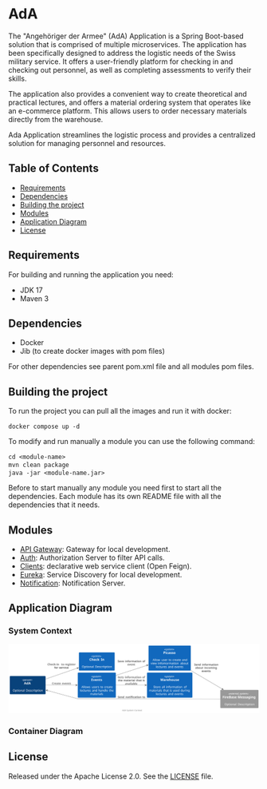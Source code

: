 # AdA

The "Angehöriger der Armee" (AdA) Application is a Spring Boot-based solution that is comprised of multiple microservices. 
The application has been specifically designed to address the logistic needs of the Swiss military service. 
It offers a user-friendly platform for checking in and checking out personnel, as well as completing assessments 
to verify their skills. 

The application also provides a convenient way to create theoretical and practical lectures, and offers a material 
ordering system that operates like an e-commerce platform. This allows users to order necessary materials directly 
from the warehouse. 

Ada Application streamlines the logistic process and provides a centralized solution for 
managing personnel and resources.


## Table of Contents

- [Requirements](#requirements)
- [Dependencies](#dependencies)
- [Building the project](#building-the-project)
- [Modules](#modules)
- [Application Diagram](#application-diagram)
- [License](#license)



## Requirements

For building and running the application you need:

- JDK 17
- Maven 3


## Dependencies

- Docker
- Jib (to create docker images with pom files)

For other dependencies see parent pom.xml file and all modules pom files.

## Building the project

To run the project you can pull all the images and run it with docker:

```shell
docker compose up -d
```

To modify and run manually a module you can use the following command:

```shell
cd <module-name>
mvn clean package
java -jar <module-name.jar>
```

Before to start manually any module you need first to start all the dependencies. Each module
has its own README file with all the dependencies that it needs.


## Modules

- [API Gateway](apigw): Gateway for local development.
- [Auth](auth): Authorization Server to filter API calls.
- [Clients](clients): declarative web service client (Open Feign).
- [Eureka](eureka-server): Service Discovery for local development.
- [Notification](notification): Notification Server.


## Application Diagram

[//]: # ( TODO Create Diagram)

### System Context

[//]: # (![System Context]&#40;diagrams/output/AdA System Context.svg&#41;)
<img src="diagrams/output/AdA System Context.svg"/>

### Container Diagram

## License

Released under the Apache License 2.0. See the [LICENSE](LICENSE) file.

